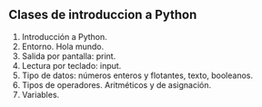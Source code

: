## Clases de introduccion a Python

1. Introducción a Python.
2. Entorno. Hola mundo.
3. Salida por pantalla: print.
4. Lectura por teclado: input.
5. Tipo de datos: números enteros y flotantes, texto, booleanos.
6. Tipos de operadores. Aritméticos y de asignación.
7. Variables.

